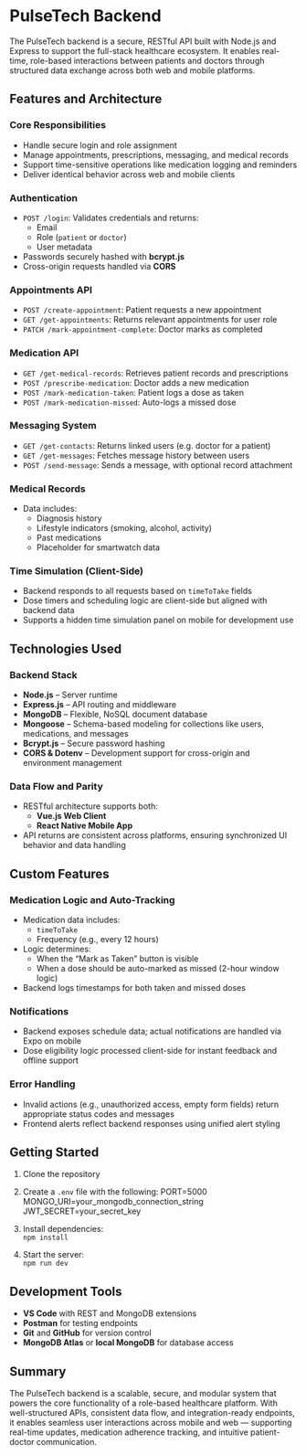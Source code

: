 # PulseTech Backend

The PulseTech backend is a secure, RESTful API built with Node.js and Express to support the full-stack healthcare ecosystem. It enables real-time, role-based interactions between patients and doctors through structured data exchange across both web and mobile platforms.

## Features and Architecture

### Core Responsibilities
- Handle secure login and role assignment
- Manage appointments, prescriptions, messaging, and medical records
- Support time-sensitive operations like medication logging and reminders
- Deliver identical behavior across web and mobile clients

### Authentication
- `POST /login`: Validates credentials and returns:
  - Email
  - Role (`patient` or `doctor`)
  - User metadata
- Passwords securely hashed with **bcrypt.js**
- Cross-origin requests handled via **CORS**

### Appointments API
- `POST /create-appointment`: Patient requests a new appointment
- `GET /get-appointments`: Returns relevant appointments for user role
- `PATCH /mark-appointment-complete`: Doctor marks as completed

### Medication API
- `GET /get-medical-records`: Retrieves patient records and prescriptions
- `POST /prescribe-medication`: Doctor adds a new medication
- `POST /mark-medication-taken`: Patient logs a dose as taken
- `POST /mark-medication-missed`: Auto-logs a missed dose

### Messaging System
- `GET /get-contacts`: Returns linked users (e.g. doctor for a patient)
- `GET /get-messages`: Fetches message history between users
- `POST /send-message`: Sends a message, with optional record attachment

### Medical Records
- Data includes:
  - Diagnosis history
  - Lifestyle indicators (smoking, alcohol, activity)
  - Past medications
  - Placeholder for smartwatch data

### Time Simulation (Client-Side)
- Backend responds to all requests based on `timeToTake` fields
- Dose timers and scheduling logic are client-side but aligned with backend data
- Supports a hidden time simulation panel on mobile for development use

## Technologies Used

### Backend Stack
- **Node.js** – Server runtime
- **Express.js** – API routing and middleware
- **MongoDB** – Flexible, NoSQL document database
- **Mongoose** – Schema-based modeling for collections like users, medications, and messages
- **Bcrypt.js** – Secure password hashing
- **CORS & Dotenv** – Development support for cross-origin and environment management

### Data Flow and Parity
- RESTful architecture supports both:
  - **Vue.js Web Client**
  - **React Native Mobile App**
- API returns are consistent across platforms, ensuring synchronized UI behavior and data handling

## Custom Features

### Medication Logic and Auto-Tracking
- Medication data includes:
  - `timeToTake`
  - Frequency (e.g., every 12 hours)
- Logic determines:
  - When the “Mark as Taken” button is visible
  - When a dose should be auto-marked as missed (2-hour window logic)
- Backend logs timestamps for both taken and missed doses

### Notifications
- Backend exposes schedule data; actual notifications are handled via Expo on mobile
- Dose eligibility logic processed client-side for instant feedback and offline support

### Error Handling
- Invalid actions (e.g., unauthorized access, empty form fields) return appropriate status codes and messages
- Frontend alerts reflect backend responses using unified alert styling

## Getting Started

1. Clone the repository  
2. Create a `.env` file with the following:
PORT=5000
MONGO_URI=your_mongodb_connection_string
JWT_SECRET=your_secret_key

3. Install dependencies:  
`npm install`
4. Start the server:  
`npm run dev`

## Development Tools
- **VS Code** with REST and MongoDB extensions
- **Postman** for testing endpoints
- **Git** and **GitHub** for version control
- **MongoDB Atlas** or **local MongoDB** for database access

## Summary
The PulseTech backend is a scalable, secure, and modular system that powers the core functionality of a role-based healthcare platform. With well-structured APIs, consistent data flow, and integration-ready endpoints, it enables seamless user interactions across mobile and web — supporting real-time updates, medication adherence tracking, and intuitive patient-doctor communication.

